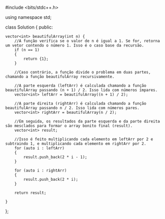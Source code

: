 #include <bits/stdc++.h>

using namespace std;

class Solution 
{
public:

    vector<int> beautifulArray(int n) {
        //A função verifica se o valor de n é igual a 1. Se for, retorna um vetor contendo o número 1. Isso é o caso base da recursão.
        if (n == 1) 
        {
            return {1};
        }

        //Caso contrário, a função divide o problema em duas partes, chamando a função beautifulArray recursivamente.

        //A parte esquerda (leftArr) é calculada chamando a função beautifulArray passando (n + 1) / 2. Isso lida com números ímpares.
        vector<int> leftArr = beautifulArray((n + 1) / 2); 

        //A parte direita (rightArr) é calculada chamando a função beautifulArray passando n / 2. Isso lida com números pares.
        vector<int> rightArr = beautifulArray(n / 2); 

        //Em seguida, os resultados da parte esquerda e da parte direita são mesclados para formar o array bonito final (result).
        vector<int> result;
        
        //Isso é feito multiplicando cada elemento em leftArr por 2 e subtraindo 1, e multiplicando cada elemento em rightArr por 2.
        for (auto i : leftArr) 
        {
            result.push_back(2 * i - 1);
        }

        for (auto i : rightArr) 
        {
            result.push_back(2 * i);
        }

        return result;

    }
};